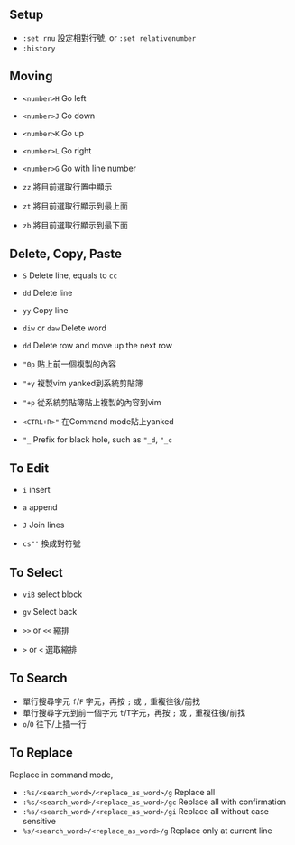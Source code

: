 ## Setup

- `:set rnu` 設定相對行號, or `:set relativenumber`
- `:history`

## Moving

- `<number>H` Go left
- `<number>J` Go down
- `<number>K` Go up 
- `<number>L` Go right
- `<number>G` Go with line number

- `zz` 將目前選取行置中顯示
- `zt` 將目前選取行顯示到最上面
- `zb` 將目前選取行顯示到最下面



## Delete, Copy, Paste

- `S` Delete line, equals to `cc`
- `dd` Delete line
- `yy` Copy line

- `diw` or `daw` Delete word 
- `dd` Delete row and move up the next row

- `"0p` 貼上前一個複製的內容 
- `"+y` 複製vim yanked到系統剪貼簿
- `"+p` 從系統剪貼簿貼上複製的內容到vim
- `<CTRL+R>"` 在Command mode貼上yanked  

- `"_` Prefix for black hole, such as `"_d`, `"_c`



## To Edit

- `i` insert
- `a` append
- `J` Join lines

- `cs"'` 換成對符號


## To Select

- `viB` select block
- `gv` Select back

- `>>` or `<<` 縮排
- `>` or `<` 選取縮排


## To Search


- 單行搜尋字元  `f`/`F` 字元，再按 `;` 或 `,` 重複往後/前找
- 單行搜尋字元到前一個字元  `t`/`T`字元，再按 `;` 或 `,` 重複往後/前找
-  `o`/`O` 往下/上插一行 


## To Replace

Replace in command mode,

- `:%s/<search_word>/<replace_as_word>/g` Replace all
- `:%s/<search_word>/<replace_as_word>/gc` Replace all with confirmation
- `:%s/<search_word>/<replace_as_word>/gi` Replace all without case sensitive
- `%s/<search_word>/<replace_as_word>/g` Replace only at current line










